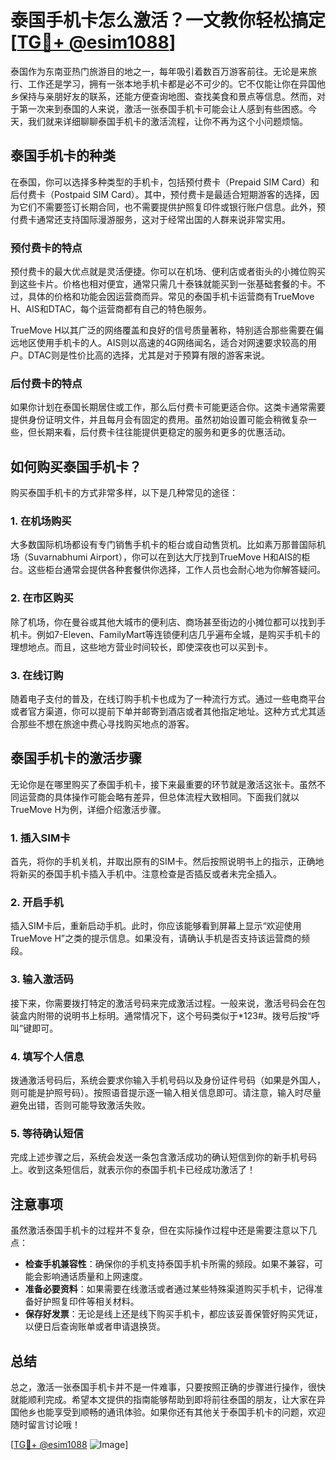 # 泰国手机卡怎么激活？一文教你轻松搞定[[TG💪+ @esim1088](https://t.me/s/esim1088)]

泰国作为东南亚热门旅游目的地之一，每年吸引着数百万游客前往。无论是来旅行、工作还是学习，拥有一张本地手机卡都是必不可少的。它不仅能让你在异国他乡保持与亲朋好友的联系，还能方便查询地图、查找美食和景点等信息。然而，对于第一次来到泰国的人来说，激活一张泰国手机卡可能会让人感到有些困惑。今天，我们就来详细聊聊泰国手机卡的激活流程，让你不再为这个小问题烦恼。

## 泰国手机卡的种类

在泰国，你可以选择多种类型的手机卡，包括预付费卡（Prepaid SIM Card）和后付费卡（Postpaid SIM Card）。其中，预付费卡是最适合短期游客的选择，因为它们不需要签订长期合同，也不需要提供护照复印件或银行账户信息。此外，预付费卡通常还支持国际漫游服务，这对于经常出国的人群来说非常实用。

### 预付费卡的特点

预付费卡的最大优点就是灵活便捷。你可以在机场、便利店或者街头的小摊位购买到这些卡片。价格也相对便宜，通常只需几十泰铢就能买到一张基础套餐的卡。不过，具体的价格和功能会因运营商而异。常见的泰国手机卡运营商有TrueMove H、AIS和DTAC，每个运营商都有自己的特色服务。

TrueMove H以其广泛的网络覆盖和良好的信号质量著称，特别适合那些需要在偏远地区使用手机卡的人。AIS则以高速的4G网络闻名，适合对网速要求较高的用户。DTAC则是性价比高的选择，尤其是对于预算有限的游客来说。

### 后付费卡的特点

如果你计划在泰国长期居住或工作，那么后付费卡可能更适合你。这类卡通常需要提供身份证明文件，并且每月会有固定的费用。虽然初始设置可能会稍微复杂一些，但长期来看，后付费卡往往能提供更稳定的服务和更多的优惠活动。

## 如何购买泰国手机卡？

购买泰国手机卡的方式非常多样，以下是几种常见的途径：

### 1. 在机场购买

大多数国际机场都设有专门销售手机卡的柜台或自动售货机。比如素万那普国际机场（Suvarnabhumi Airport），你可以在到达大厅找到TrueMove H和AIS的柜台。这些柜台通常会提供各种套餐供你选择，工作人员也会耐心地为你解答疑问。

### 2. 在市区购买

除了机场，你在曼谷或其他大城市的便利店、商场甚至街边的小摊位都可以找到手机卡。例如7-Eleven、FamilyMart等连锁便利店几乎遍布全城，是购买手机卡的理想地点。而且，这些地方营业时间较长，即使深夜也可以买到卡。

### 3. 在线订购

随着电子支付的普及，在线订购手机卡也成为了一种流行方式。通过一些电商平台或者官方渠道，你可以提前下单并邮寄到酒店或者其他指定地址。这种方式尤其适合那些不想在旅途中费心寻找购买地点的游客。

## 泰国手机卡的激活步骤

无论你是在哪里购买了泰国手机卡，接下来最重要的环节就是激活这张卡。虽然不同运营商的具体操作可能会略有差异，但总体流程大致相同。下面我们就以TrueMove H为例，详细介绍激活步骤。

### 1. 插入SIM卡

首先，将你的手机关机，并取出原有的SIM卡。然后按照说明书上的指示，正确地将新买的泰国手机卡插入手机中。注意检查是否插反或者未完全插入。

### 2. 开启手机

插入SIM卡后，重新启动手机。此时，你应该能够看到屏幕上显示“欢迎使用TrueMove H”之类的提示信息。如果没有，请确认手机是否支持该运营商的频段。

### 3. 输入激活码

接下来，你需要拨打特定的激活号码来完成激活过程。一般来说，激活号码会在包装盒内附带的说明书上标明。通常情况下，这个号码类似于*123#。拨号后按“呼叫”键即可。

### 4. 填写个人信息

拨通激活号码后，系统会要求你输入手机号码以及身份证件号码（如果是外国人，则可能是护照号码）。按照语音提示逐一输入相关信息即可。请注意，输入时尽量避免出错，否则可能导致激活失败。

### 5. 等待确认短信

完成上述步骤之后，系统会发送一条包含激活成功的确认短信到你的新手机号码上。收到这条短信后，就表示你的泰国手机卡已经成功激活了！

## 注意事项

虽然激活泰国手机卡的过程并不复杂，但在实际操作过程中还是需要注意以下几点：

- **检查手机兼容性**：确保你的手机支持泰国手机卡所需的频段。如果不兼容，可能会影响通话质量和上网速度。
- **准备必要资料**：如果需要在线激活或者通过某些特殊渠道购买手机卡，记得准备好护照复印件等相关材料。
- **保存好发票**：无论是线上还是线下购买手机卡，都应该妥善保管好购买凭证，以便日后查询账单或者申请退换货。

## 总结

总之，激活一张泰国手机卡并不是一件难事，只要按照正确的步骤进行操作，很快就能顺利完成。希望本文提供的指南能够帮助到即将前往泰国的朋友，让大家在异国他乡也能享受到顺畅的通讯体验。如果你还有其他关于泰国手机卡的问题，欢迎随时留言讨论哦！

[[TG💪+ @esim1088](https://t.me/s/esim1088) ![Image](https://i.postimg.cc/4NQfJmqS/Snipaste-2025-05-13-00-14-12.png)]